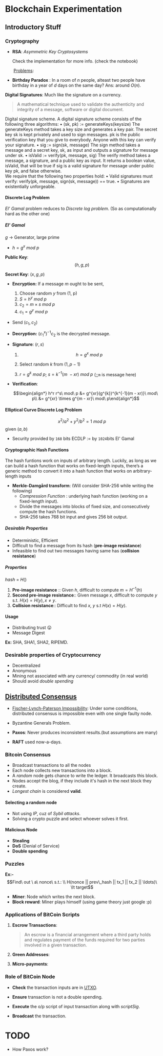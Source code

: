 # Blockchain Experimentation

## Introductory Stuff

### **Cryptography**

- **RSA**: *Asymmetric Key Cryptosystems* 

  Check the implementation for more info. (check the notebook)

  ​	<u>Problems</u>:  

- **Birthday Paradox** : In a room of $n$ people, alteast two people have birthday in a year of $d$ days on the same day? Ans: around $O(n)$.

**Digital Signatures**: Much like the signature on a currency. 

> A mathematical technique used to validate the authenticity and integrity of a message, software or digital document.

Digital signature scheme. A digital signature scheme consists of the following three algorithms:
• (sk, pk) := generateKeys(keysize) The generateKeys method takes a key size and generates a key pair. The secret key sk is kept privately and used to sign messages. pk is the public verification key that you give to everybody. Anyone with this key can verify your signature.
• sig := sign(sk, message) The sign method takes a message and a secret key, sk, as input and outputs a signature for message under sk.
• isValid := verify(pk, message, sig) The verify method takes a message, a signature, and a public key as input. It returns a boolean value, isValid, that will be true if sig is a valid signature for message under public key pk, and false otherwise.  
We require that the following two properties hold:
• Valid signatures must verify: verify(pk, message, sign(sk, message)) == true.
• Signatures are existentially unforgeable.

#### Discrete Log Problem

*El' Gamal* problem reduces to *Discrete log problem*. (So as computationally hard as the other one)

##### **El' Gamal**

$g$ -> Generator, large prime

- $h = g^x\ mod\ p$

**Public Key**: $$(h, g, p)$$					

**Secret Key**: $(x, g, p)$

- **Encryption:** If a message $m$ ought to be sent, 

  1. Choose random $y$ from (1, p)
  2. $S =  h^y\ mod\ p$
  3. $c_2 = m \times s\ mod\ p$
  4. $c_1 = g^y\ mod\ p$

- Send $(c_1, c_2)$

- **Decryption:** $(c_1^x)^{-1}c_2$ is the decrypted message.

- **Signature**: $(r, s)$

  1. $$h = g^x\ mod\ p$$

  2. Select random $k$ from $(1, p - 1)$

  3. $r = g^k\  mod\ p$; $s = k^{-1} (m\ - xr)\ mod\ p$ (;;`m` is message here)

- **Verification**:

   $$\begin{align*} h^r r^s\ mod\ p &= g^{xr}(g^{k})^{k^{-1}(m - xr)}\ mod\ p\\ &= g^{xr} \times g^{m - xr}\ mod\ p\end{align*}$$

#### Elliptical Curve Discrete Log Problem

$$x^2 / a^2 + y^2 / b^2 = 1\ mod\ p$$ given $(a, b)$

- Security provided by `168` bits ECDLP := by `1024`bits El' Gamal

#### Cryptographic Hash Functions

The hash funtions work on inputs of arbitrary length. Luckily, as long as we can build a hash function that works on fixed-length inputs, there’s a generic method to convert it into a hash function that works on arbitrary-length inputs

- **Merkle-Damgård transform**: (Will consider SHA-256 while writing the following)
    - *Compression Function* : underlying hash function (working on a fixed-length input).
    - Divide the messages into blocks of fixed size, and consecutively compute the hash functions.
    - SHA-256 takes 768 bit input and gives 256 bit output.
    
##### Desirable Properties

- Deterministic, Efficient
- Difficult to find a message from its hash (**pre-image resistance**)
- Infeasible to find out two messages having same has (**collision resistance**)

##### Properties

$hash\ =\ H()$

1. **Pre-image resistance** :: Given $h$, difficult to compute $m = H^{-1}(h)$
2. **Second pre-image resistance**:: Given message $x$, difficult to compute $y$ s.t. $H(x) = H(y), x \ne y$.
3. **Collision resistance**:: Difficult to find $x$, $y$ s.t $H(x) = H(y)$.

#### Usage

- Distributing trust :stuck_out_tongue:
- Message Digest

**Ex:** SHA, SHA1, SHA2, RIPEMD.

### Desirable properties of Cryptocurrency

- Decentralized
- Anonymous
- Mining not associated with any currency/ commodity (in real world)
- Should avoid *double spending*

## [Distributed Consensus](https://www.preethikasireddy.com/post/lets-take-a-crack-at-understanding-distributed-consensus)

- [Fischer-Lynch-Paterson Impossibility](https://en.wikipedia.org/wiki/Consensus_(computer_science)#The_FLP_impossibility_result_for_asynchronous_deterministic_consensus): Under some conditions, distributed consensus is impossible even with one single faulty node.
- Byzantine Generals Problem.

- **Paxos**: Never produces inconsistent results.(but assumptions are many) 
- **RAFT** used now-a-days.

### Bitcoin Consensus

- Broadcast transactions to all the nodes
- Each node collects new transactions into a block.
- A *random* node gets chance to write the ledger. It broadcasts this block.
- Nodes accept the blog, if they include it's hash in the next block they create.
- *Longest chain* is considered **valid**.

#### Selecting a random node

- Not using *IP*, cuz of *Sybil attacks*.
- Solving a crypto puzzle and select whoever solves it first.

#### Malicious Node

- **Stealing**
- **DoS** (Denial of Service)
- **Double spending**

### Puzzles

**Ex:-** $$Find\ out \ a\ nonce\ s.t.: \\ H(nonce || prev\_hash || tx_1 || tx_2 || \ldots)\ \lt target$$

- **Miner**: Node which writes the next block.
- **Block reward**: Miner plays himself (using game theory just google :p)

### Applications of BitCoin Scripts

1. **Escrow Transactions**:

   > An escrow is a financial arrangement where a third party holds and regulates payment of the funds required for two parties involved in a given transaction.

2. **Green Addresses**:

3. **Micro-payments**:

### Role of BitCoin Node

- **Check** the transaction inputs are in [UTXO](https://en.wikipedia.org/wiki/Unspent_transaction_output).

- **Ensure** transaction is not a double spending.
- **Execute** the o/p script of input transaction along with *scriptSig*.
- **Broadcast** the transaction.

# TODO

- How Paxos work?